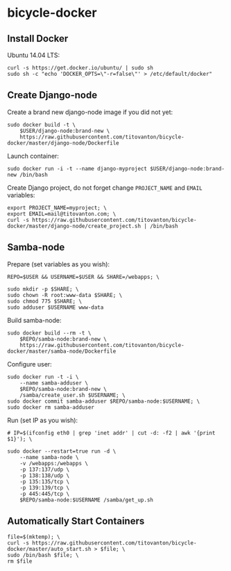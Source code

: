 # bicycle-docker

## Install Docker

Ubuntu 14.04 LTS:

    curl -s https://get.docker.io/ubuntu/ | sudo sh
    sudo sh -c "echo 'DOCKER_OPTS=\"-r=false\"' > /etc/default/docker"

## Create Django-node

Create a brand new django-node image if you did not yet:

    sudo docker build -t \
        $USER/django-node:brand-new \
        https://raw.githubusercontent.com/titovanton/bicycle-docker/master/django-node/Dockerfile

Launch container:

    sudo docker run -i -t --name django-myproject $USER/django-node:brand-new /bin/bash

Create Django project, do not forget change `PROJECT_NAME` and `EMAIL` variables:

    export PROJECT_NAME=myproject; \
    export EMAIL=mail@titovanton.com; \
    curl -s https://raw.githubusercontent.com/titovanton/bicycle-docker/master/django-node/create_project.sh | /bin/bash

## Samba-node

Prepare (set variables as you wish):

    REPO=$USER && USERNAME=$USER && SHARE=/webapps; \

    sudo mkdir -p $SHARE; \
    sudo chown -R root:www-data $SHARE; \
    sudo chmod 775 $SHARE; \
    sudo adduser $USERNAME www-data

Build samba-node:

    sudo docker build --rm -t \
        $REPO/samba-node:brand-new \
        https://raw.githubusercontent.com/titovanton/bicycle-docker/master/samba-node/Dockerfile

Configure user:

    sudo docker run -t -i \
        --name samba-adduser \
        $REPO/samba-node:brand-new \
        /samba/create_user.sh $USERNAME; \
    sudo docker commit samba-adduser $REPO/samba-node:$USERNAME; \
    sudo docker rm samba-adduser

Run (set IP as you wish):

    # IP=$(ifconfig eth0 | grep 'inet addr' | cut -d: -f2 | awk '{print $1}'); \

    sudo docker --restart=true run -d \
        --name samba-node \
        -v /webapps:/webapps \
        -p 137:137/udp \
        -p 138:138/udp \
        -p 135:135/tcp \
        -p 139:139/tcp \
        -p 445:445/tcp \
        $REPO/samba-node:$USERNAME /samba/get_up.sh


## Automatically Start Containers

    file=$(mktemp); \
    curl -s https://raw.githubusercontent.com/titovanton/bicycle-docker/master/auto_start.sh > $file; \
    sudo /bin/bash $file; \
    rm $file